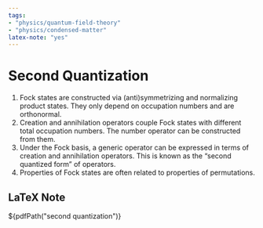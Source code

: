 ```yaml
---
tags: 
- "physics/quantum-field-theory" 
- "physics/condensed-matter"
latex-note: "yes"
---
```


# Second Quantization 

1. Fock states are constructed via (anti)symmetrizing and normalizing product states. They only depend on occupation numbers and are orthonormal. 
2. Creation and annihilation operators couple Fock states with different total occupation numbers. The number operator can be constructed from them.
3. Under the Fock basis, a generic operator can be expressed in terms of creation and annihilation operators. This is known as the “second quantized form” of operators.
4. Properties of Fock states are often related to properties of permutations. 

## LaTeX Note 

${pdfPath("second quantization")}
